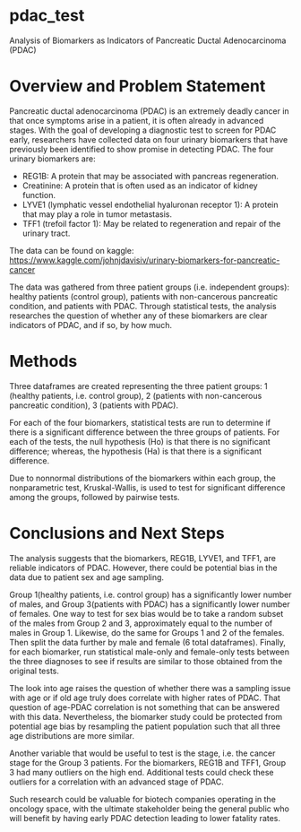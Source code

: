 # pdac_test
Analysis of Biomarkers as Indicators of Pancreatic Ductal Adenocarcinoma (PDAC)

# Overview and Problem Statement
Pancreatic ductal adenocarcinoma (PDAC) is an extremely deadly cancer in that once symptoms arise in a patient, it is often already in advanced stages.  With the goal of developing a diagnostic test to screen for PDAC early, researchers have collected data on four urinary biomarkers that have previously been identified to show promise in detecting PDAC.  The four urinary biomarkers are:
*   REG1B:  A protein that may be associated with pancreas regeneration.
*   Creatinine:  A protein that is often used as an indicator of kidney function.
*   LYVE1 (lymphatic vessel endothelial hyaluronan receptor 1):  A protein that may play a role in tumor metastasis.
*   TFF1 (trefoil factor 1):  May be related to regeneration and repair of the urinary tract.

The data can be found on kaggle:
https://www.kaggle.com/johnjdavisiv/urinary-biomarkers-for-pancreatic-cancer

The data was gathered from three patient groups (i.e. independent groups):  healthy patients (control group), patients with non-cancerous pancreatic condition, and patients with PDAC.  Through statistical tests, the analysis researches the question of whether any of these biomarkers are clear indicators of PDAC, and if so, by how much.

# Methods
Three dataframes are created representing the three patient groups: 1 (healthy patients, i.e. control group), 2 (patients with non-cancerous pancreatic condition), 3 (patients with PDAC).

For each of the four biomarkers, statistical tests are run to determine if there is a significant difference between the three groups of patients.  For each of the tests, the null hypothesis (Ho) is that there is no significant difference; whereas, the hypothesis (Ha) is that there is a significant difference. 

Due to nonnormal distributions of the biomarkers within each group, the nonparametric test, Kruskal-Wallis, is used to test for significant difference among the groups, followed by pairwise tests.

# Conclusions and Next Steps
The analysis suggests that the biomarkers, REG1B, LYVE1, and TFF1, are reliable indicators of PDAC. However, there could be potential bias in the data due to patient sex and age sampling.

Group 1(healthy patients, i.e. control group) has a significantly lower number of males, and Group 3(patients with PDAC) has a significantly lower number of females. One way to test for sex bias would be to take a random subset of the males from Group 2 and 3, approximately equal to the number of males in Group 1. Likewise, do the same for Groups 1 and 2 of the females. Then split the data further by male and female (6 total dataframes). Finally, for each biomarker, run statistical male-only and female-only tests between the three diagnoses to see if results are similar to those obtained from the original tests.

The look into age raises the question of whether there was a sampling issue with age or if old age truly does correlate with higher rates of PDAC. That question of age-PDAC correlation is not something that can be answered with this data. Nevertheless, the biomarker study could be protected from potential age bias by resampling the patient population such that all three age distributions are more similar.

Another variable that would be useful to test is the stage, i.e. the cancer stage for the Group 3 patients. For the biomarkers, REG1B and TFF1, Group 3 had many outliers on the high end. Additional tests could check these outliers for a correlation with an advanced stage of PDAC.

Such research could be valuable for biotech companies operating in the oncology space, with the ultimate stakeholder being the general public who will benefit by having early PDAC detection leading to lower fatality rates.
